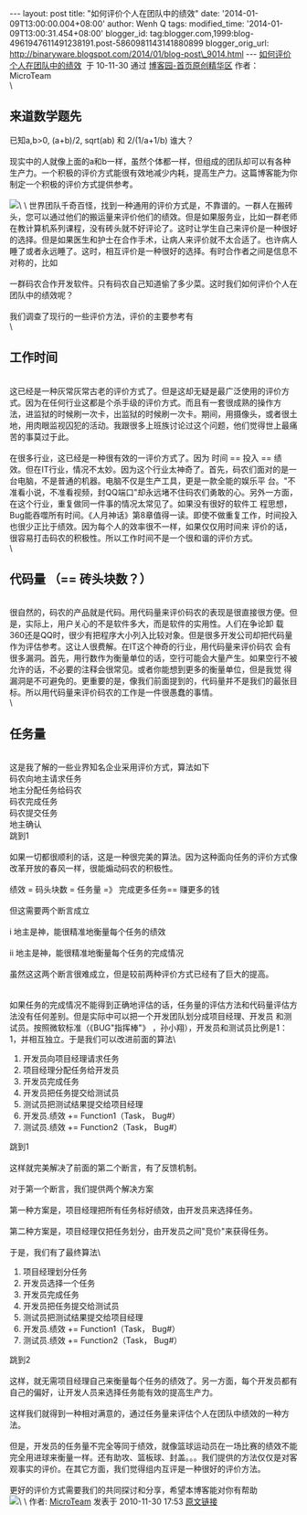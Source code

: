 --- layout: post title: "如何评价个人在团队中的绩效" date:
'2014-01-09T13:00:00.004+08:00' author: Wenh Q tags: modified\_time:
'2014-01-09T13:00:31.454+08:00' blogger\_id:
tag:blogger.com,1999:blog-4961947611491238191.post-5860981143141880899
blogger\_orig\_url:
http://binaryware.blogspot.com/2014/01/blog-post\_9014.html ---
[如何评价个人在团队中的绩效](http://www.cnblogs.com/MicroTeam/archive/2010/11/30/1892277.html)  于
10-11-30 通过 [博客园-首页原创精华区](http://www.cnblogs.com/)
作者：MicroTeam\
\

来道数学题先
------------

已知a,b\>0, (a+b)/2, sqrt(ab) 和 2/(1/a+1/b) 谁大？\
\
现实中的人就像上面的a和b一样，虽然个体都一样，但组成的团队却可以有各种生产力。一个积极的评价方式能很有效地减少内耗，提高生产力。这篇博客能为你制定一个积极的评价方式提供参考。\
\
![](https://images-blogger-opensocial.googleusercontent.com/gadgets/proxy?url=http%3A%2F%2Fattach.bbs.wps.cn%2Fattachments%2F2009%2F06%2F20090605_6df36a2c8ff4da500c4djzIO03anzjyx.png&container=blogger&gadget=a&rewriteMime=image%2F*)\
\
世界团队千奇百怪，找到一种通用的评价方式是，不靠谱的。一群人在搬砖头，您可以通过他们的搬运量来评价他们的绩效。但是如果服务业，比如一群老师
在教计算机系列课程，没有砖头就不好评论了。这时让学生自己来评价是一种很好的选择。但是如果医生和护士在合作手术，让病人来评价就不太合适了。也许病人
睡了或者永远睡了。这时，相互评价是一种很好的选择。有时合作者之间是信息不对称的，比如\
\
一群码农合作开发软件。只有码农自己知道偷了多少菜。这时我们如何评价个人在团队中的绩效呢？\
\
我们调查了现行的一些评价方法，评价的主要参考有\
\

工作时间
--------

\
这已经是一种灰常灰常古老的评价方式了。但是这却无疑是最广泛使用的评价方式。因为在任何行业这都是个杀手级的评价方式。而且有一套很成熟的操作方
法，进监狱的时候刷一次卡，出监狱的时候刷一次卡。期间，用摄像头，或者很土地，用肉眼监视囚犯的活动。我跟很多上班族讨论过这个问题，他们觉得世上最痛
苦的事莫过于此。\
\
在很多行业，这已经是一种很有效的一评价方式了。因为 时间 == 投入 ==
绩效。但在IT行业，情况不太妙。因为这个行业太神奇了。首先，码农们面对的是一台电脑，不是普通的机器。电脑不仅是生产工具，更是一款全能的娱乐平
台。"不准看小说，不准看视频，封QQ端口"却永远堵不住码农们勇敢的心。另外一方面，在这个行业，重复做同一件事的情况太常见了。如果没有很好的软件工
程思想，Bug能吞噬所有时间。《人月神话》第8章值得一读。即使不做重复工作，时间投入也很少正比于绩效。因为每个人的效率很不一样，如果仅仅用时间来
评价的话，很容易打击码农的积极性。所以工作时间不是一个很和谐的评价方式。\
\

代码量 （== 砖头块数？）
------------------------

\
很自然的，码农的产品就是代码。用代码量来评价码农的表现是很直接很方便。但是，实际上，用户关心的不是软件多大，而是软件的实用性。人们在争论卸
载360还是QQ时，很少有把程序大小列入比较对象。但是很多开发公司却把代码量作为评估参考。这让人很费解。在IT这个神奇的行业，用代码量来评价码农
会有很多漏洞。首先，用行数作为衡量单位的话，空行可能会大量产生。如果空行不被允许的话，不必要的注释会很常见。或者你能想到更多的衡量单位，但是我觉
得漏洞是不可避免的。更重要的是，像我们前面提到的，代码量并不是我们的最张目标。所以用代码量来评价码农的工作是一件很愚蠢的事情。\
\

任务量
------

\
这是我了解的一些业界知名企业采用评价方式，算法如下 \
码农向地主请求任务\
地主分配任务给码农\
码农完成任务\
码农提交任务\
地主确认\
跳到1\
\
如果一切都很顺利的话，这是一种很完美的算法。因为这种面向任务的评价方式像改革开放的春风一样，很能煽动码农的积极性。\
\
绩效 = 码头块数 = 任务量 =》 完成更多任务== 赚更多的钱\
\
但这需要两个断言成立\
\
i 地主是神，能很精准地衡量每个任务的绩效\
\
ii 地主是神，能很精准地衡量每个任务的完成情况\
\
虽然这这两个断言很难成立，但是较前两种评价方式已经有了巨大的提高。\
\
\
如果任务的完成情况不能得到正确地评估的话，任务量的评估方法和代码量评估方法没有任何差别。但是实际中可以把一个开发团队划分成项目经理、开发员
和测试员。按照微软标准（《BUG"指挥棒"》
，孙小翔），开发员和测试员比例是1：1，并相互独立。于是我们可以改进前面的算法\

1.  开发员向项目经理请求任务
2.  项目经理分配任务给开发员
3.  开发员完成任务
4.  开发员把任务提交给测试员
5.  测试员把测试结果提交给项目经理
6.  开发员.绩效 += Function1（Task， Bug\#）
7.  测试员.绩效 += Function2（Task， Bug\#）

跳到1\
\
这样就完美解决了前面的第二个断言，有了反馈机制。\
\
对于第一个断言，我们提供两个解决方案\
\
第一种方案是，项目经理把所有任务标好绩效，由开发员来选择任务。\
\
第二种方案是，项目经理仅把任务划分，由开发员之间"竞价"来获得任务。\
\
于是，我们有了最终算法\

1.  项目经理划分任务
2.  开发员选择一个任务
3.  开发员完成任务
4.  开发员把任务提交给测试员
5.  测试员把测试结果提交给项目经理
6.  开发员.绩效 += Function1（Task， Bug\#）
7.  测试员.绩效 += Function2（Task， Bug\#）

跳到2\
\
这样，就无需项目经理自己来衡量每个任务的绩效了。另一方面，每个开发员都有自己的偏好，让开发人员来选择任务能有效的提高生产力。\
\
这样我们就得到一种相对满意的，通过任务量来评估个人在团队中绩效的一种方法。\
\
但是，开发员的任务量不完全等同于绩效，就像篮球运动员在一场比赛的绩效不能完全用进球来衡量一样。还有助攻、篮板球、封盖。。。我们提供的方法仅仅是对客观事实的评价。在其它方面，我们觉得组内互评是一种很好的评价方法。\
\
更好的评价方式需要我们的共同探讨和分享，希望本博客能对你有帮助\
![](https://images-blogger-opensocial.googleusercontent.com/gadgets/proxy?url=http%3A%2F%2Fwww.cnblogs.com%2FMicroTeam%2Faggbug%2F1892277.html%3Ftype%3D1&container=blogger&gadget=a&rewriteMime=image%2F*)\
\
作者: [MicroTeam](http://www.cnblogs.com/MicroTeam/) 发表于 2010-11-30
17:53
[原文链接](http://www.cnblogs.com/MicroTeam/archive/2010/11/30/1892277.html)
